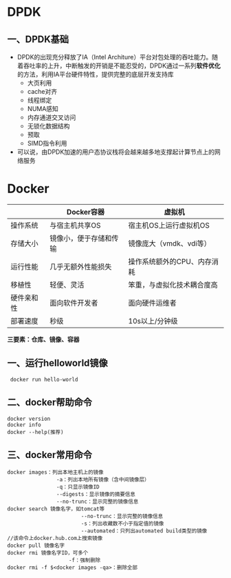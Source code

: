 # DPDK

## 一、DPDK基础

- DPDK的出现充分释放了IA（Intel Architure）平台对包处理的吞吐能力。随着吞吐率的上升，中断触发的开销是不能忍受的，DPDK通过一系列**软件优化**的方法，利用IA平台硬件特性，提供完整的底层开发支持库
  - 大页利用
  - cache对齐
  - 线程绑定
  - NUMA感知
  - 内存通道交叉访问
  - 无锁化数据结构
  - 预取
  - SIMD指令利用
- 可以说，由DPDK加速的用户态协议栈将会越来越多地支撑起计算节点上的网络服务

# Docker

|            | Docker容器             | 虚拟机                      |
| ---------- | ---------------------- | --------------------------- |
| 操作系统   | 与宿主机共享OS         | 宿主机OS上运行虚拟机OS      |
| 存储大小   | 镜像小，便于存储和传输 | 镜像庞大（vmdk、vdi等）     |
| 运行性能   | 几乎无额外性能损失     | 操作系统额外的CPU、内存消耗 |
| 移植性     | 轻便、灵活             | 笨重，与虚拟化技术耦合度高  |
| 硬件亲和性 | 面向软件开发者         | 面向硬件运维者              |
| 部署速度   | 秒级                   | 10s以上/分钟级              |

**三要素：仓库、镜像、容器**

## 一、运行helloworld镜像

```
 docker run hello-world
```

## 二、docker帮助命令

```
docker version
docker info
docker --help(推荐)
```

## 三、docker常用命令

```
docker images：列出本地主机上的镜像
				-a：列出本地所有镜像（含中间镜像层）
				-q：只显示镜像ID
				--digests：显示镜像的摘要信息
				--no-trunc：显示完整的镜像信息
docker search 镜像名字，如tomcat等
						--no-trunc：显示完整的镜像信息
						-s：列出收藏数不小于指定值的镜像
						--automated：只列出automated build类型的镜像
//该命令上docker.hub.com上搜索镜像
docker pull 镜像名字
docker rmi 镜像名字ID，可多个
					-f：强制删除
docker rmi -f $<docker images -qa>：删除全部
```

